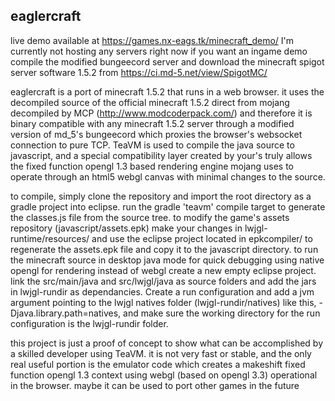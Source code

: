 
## eaglercraft

live demo available at https://games.nx-eags.tk/minecraft_demo/
I'm currently not hosting any servers right now if you want an ingame demo compile the modified bungeecord server and download the minecraft spigot server software 1.5.2 from https://ci.md-5.net/view/SpigotMC/

eaglercraft is a port of minecraft 1.5.2 that runs in a web browser. it uses the decompiled source of the official minecraft 1.5.2 direct from mojang decompiled by MCP (http://www.modcoderpack.com/) and therefore it is binary compatible with any minecraft 1.5.2 server through a modified version of md_5's bungeecord which proxies the browser's websocket connection to pure TCP. TeaVM is used to compile the java source to javascript, and a special compatibility layer created by your's truly allows the fixed function opengl 1.3 based rendering engine mojang uses to operate through an html5 webgl canvas with minimal changes to the source.

to compile, simply clone the repository and import the root directory as a gradle project into eclipse. run the gradle 'teavm' compile target to generate the classes.js file from the source tree. to modify the game's assets repository (javascript/assets.epk) make your changes in lwjgl-runtime/resources/ and use the eclipse project located in epkcompiler/ to regenerate the assets.epk file and copy it to the javascript directory. to run the minecraft source in desktop java mode for quick debugging using native opengl for rendering instead of webgl create a new empty eclipse project. link the src/main/java and src/lwjgl/java as source folders and add the jars in lwjgl-rundir as dependancies. Create a run configuration and add a jvm argument pointing to the lwjgl natives folder (lwjgl-rundir/natives) like this, -Djava.library.path=natives, and make sure the working directory for the run configuration is the lwjgl-rundir folder.

this project is just a proof of concept to show what can be accomplished by a skilled developer using TeaVM. it is not very fast or stable, and the only real useful portion is the emulator code which creates a makeshift fixed function opengl 1.3 context using webgl (based on opengl 3.3) operational in the browser. maybe it can be used to port other games in the future
